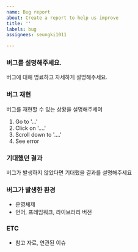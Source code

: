 ```yaml
---
name: Bug report
about: Create a report to help us improve
title: ''
labels: bug
assignees: seungki1011

---
```


### 버그를 설명해주세요.
버그에 대해 명료하고 자세하게 설명해주세요.

### 버그 재현
버그를 재현할 수 있는 상황을 설명해주세여
1. Go to '...'
2. Click on '....'
3. Scroll down to '....'
4. See error

### 기대했던 결과
버그가 발생하지 않았다면 기대했을 결과를 설명해주세요

### 버그가 발생한 환경
* 운영체제
* 언어, 프레임워크, 라이브러리 버전

### ETC
* 참고 자료, 연관된 이슈
